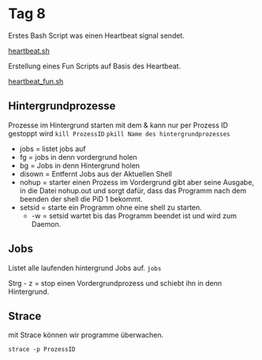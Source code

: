 # Tag 8

Erstes Bash Script was einen Heartbeat signal sendet.

[heartbeat.sh](/Scripte/heartbeat.sh)

Erstellung eines Fun Scripts auf Basis des Heartbeat.

[heartbeat_fun.sh](/Scripte/heartbeat_fun.sh)

## Hintergrundprozesse

Prozesse im Hintergrund starten mit dem &
kann nur per Prozess ID gestoppt wird
`kill ProzessID`
`pkill Name des hintergrundprozesses`

- jobs = listet jobs auf
- fg = jobs in denn vordergrund holen
- bg = Jobs in denn Hintergrund holen
- disown = Entfernt Jobs aus der Aktuellen Shell
- nohup = starter einen Prozess im Vordergrund gibt aber seine Ausgabe, in die Datei nohup.out
  und sorgt dafür, dass das Programm nach dem beenden der shell die PiD 1 bekommt.
- setsid = starte ein Programm ohne eine shell zu starten.
  - -w = setsid wartet bis das Programm beendet ist und wird zum Daemon.

## Jobs

Listet alle laufenden hintergrund Jobs auf.
`jobs`

Strg - z = stop einen Vordergrundprozess und schiebt ihn in denn Hintergrund.

## Strace

mit Strace können wir programme überwachen.

`strace -p ProzessID`
